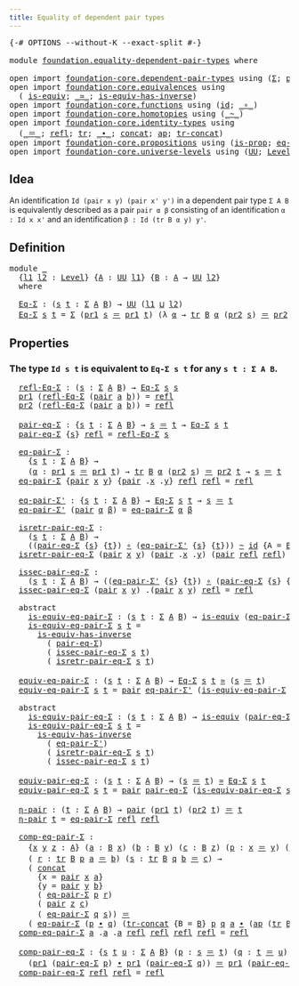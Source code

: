 ```yaml
---
title: Equality of dependent pair types
---
```


<pre class="Agda"><a id="58" class="Symbol">{-#</a> <a id="62" class="Keyword">OPTIONS</a> <a id="70" class="Pragma">--without-K</a> <a id="82" class="Pragma">--exact-split</a> <a id="96" class="Symbol">#-}</a>

<a id="101" class="Keyword">module</a> <a id="108" href="foundation.equality-dependent-pair-types.html" class="Module">foundation.equality-dependent-pair-types</a> <a id="149" class="Keyword">where</a>

<a id="156" class="Keyword">open</a> <a id="161" class="Keyword">import</a> <a id="168" href="foundation-core.dependent-pair-types.html" class="Module">foundation-core.dependent-pair-types</a> <a id="205" class="Keyword">using</a> <a id="211" class="Symbol">(</a><a id="212" href="foundation-core.dependent-pair-types.html#515" class="Record">Σ</a><a id="213" class="Symbol">;</a> <a id="215" href="foundation-core.dependent-pair-types.html#588" class="InductiveConstructor">pair</a><a id="219" class="Symbol">;</a> <a id="221" href="foundation-core.dependent-pair-types.html#605" class="Field">pr1</a><a id="224" class="Symbol">;</a> <a id="226" href="foundation-core.dependent-pair-types.html#617" class="Field">pr2</a><a id="229" class="Symbol">)</a>
<a id="231" class="Keyword">open</a> <a id="236" class="Keyword">import</a> <a id="243" href="foundation-core.equivalences.html" class="Module">foundation-core.equivalences</a> <a id="272" class="Keyword">using</a>
  <a id="280" class="Symbol">(</a> <a id="282" href="foundation-core.equivalences.html#1556" class="Function">is-equiv</a><a id="290" class="Symbol">;</a> <a id="292" href="foundation-core.equivalences.html#1621" class="Function Operator">_≃_</a><a id="295" class="Symbol">;</a> <a id="297" href="foundation-core.equivalences.html#3013" class="Function">is-equiv-has-inverse</a><a id="317" class="Symbol">)</a>
<a id="319" class="Keyword">open</a> <a id="324" class="Keyword">import</a> <a id="331" href="foundation-core.functions.html" class="Module">foundation-core.functions</a> <a id="357" class="Keyword">using</a> <a id="363" class="Symbol">(</a><a id="364" href="foundation-core.functions.html#322" class="Function">id</a><a id="366" class="Symbol">;</a> <a id="368" href="foundation-core.functions.html#420" class="Function Operator">_∘_</a><a id="371" class="Symbol">)</a>
<a id="373" class="Keyword">open</a> <a id="378" class="Keyword">import</a> <a id="385" href="foundation-core.homotopies.html" class="Module">foundation-core.homotopies</a> <a id="412" class="Keyword">using</a> <a id="418" class="Symbol">(</a><a id="419" href="foundation-core.homotopies.html#627" class="Function Operator">_~_</a><a id="422" class="Symbol">)</a>
<a id="424" class="Keyword">open</a> <a id="429" class="Keyword">import</a> <a id="436" href="foundation-core.identity-types.html" class="Module">foundation-core.identity-types</a> <a id="467" class="Keyword">using</a>
  <a id="475" class="Symbol">(</a><a id="476" href="foundation-core.identity-types.html#1865" class="Function Operator">_＝_</a><a id="479" class="Symbol">;</a> <a id="481" href="foundation-core.identity-types.html#1820" class="InductiveConstructor">refl</a><a id="485" class="Symbol">;</a> <a id="487" href="foundation-core.identity-types.html#5702" class="Function">tr</a><a id="489" class="Symbol">;</a> <a id="491" href="foundation-core.identity-types.html#2425" class="Function Operator">_∙_</a><a id="494" class="Symbol">;</a> <a id="496" href="foundation-core.identity-types.html#2485" class="Function">concat</a><a id="502" class="Symbol">;</a> <a id="504" href="foundation-core.identity-types.html#4003" class="Function">ap</a><a id="506" class="Symbol">;</a> <a id="508" href="foundation-core.identity-types.html#6274" class="Function">tr-concat</a><a id="517" class="Symbol">)</a>
<a id="519" class="Keyword">open</a> <a id="524" class="Keyword">import</a> <a id="531" href="foundation-core.propositions.html" class="Module">foundation-core.propositions</a> <a id="560" class="Keyword">using</a> <a id="566" class="Symbol">(</a><a id="567" href="foundation-core.propositions.html#1309" class="Function">is-prop</a><a id="574" class="Symbol">;</a> <a id="576" href="foundation-core.propositions.html#2719" class="Function">eq-is-prop</a><a id="586" class="Symbol">)</a>
<a id="588" class="Keyword">open</a> <a id="593" class="Keyword">import</a> <a id="600" href="foundation-core.universe-levels.html" class="Module">foundation-core.universe-levels</a> <a id="632" class="Keyword">using</a> <a id="638" class="Symbol">(</a><a id="639" href="foundation-core.universe-levels.html#235" class="Primitive">UU</a><a id="641" class="Symbol">;</a> <a id="643" href="Agda.Primitive.html#597" class="Postulate">Level</a><a id="648" class="Symbol">;</a> <a id="650" href="Agda.Primitive.html#810" class="Primitive Operator">_⊔_</a><a id="653" class="Symbol">)</a>
</pre>
## Idea

An identification `Id (pair x y) (pair x' y')` in a dependent pair type `Σ A B` is equivalently described as a pair `pair α β` consisting of an identification `α : Id x x'` and an identification `β : Id (tr B α y) y'`. 

## Definition

<pre class="Agda">
<a id="914" class="Keyword">module</a> <a id="921" href="foundation.equality-dependent-pair-types.html#921" class="Module">_</a>
  <a id="925" class="Symbol">{</a><a id="926" href="foundation.equality-dependent-pair-types.html#926" class="Bound">l1</a> <a id="929" href="foundation.equality-dependent-pair-types.html#929" class="Bound">l2</a> <a id="932" class="Symbol">:</a> <a id="934" href="Agda.Primitive.html#597" class="Postulate">Level</a><a id="939" class="Symbol">}</a> <a id="941" class="Symbol">{</a><a id="942" href="foundation.equality-dependent-pair-types.html#942" class="Bound">A</a> <a id="944" class="Symbol">:</a> <a id="946" href="foundation-core.universe-levels.html#235" class="Primitive">UU</a> <a id="949" href="foundation.equality-dependent-pair-types.html#926" class="Bound">l1</a><a id="951" class="Symbol">}</a> <a id="953" class="Symbol">{</a><a id="954" href="foundation.equality-dependent-pair-types.html#954" class="Bound">B</a> <a id="956" class="Symbol">:</a> <a id="958" href="foundation.equality-dependent-pair-types.html#942" class="Bound">A</a> <a id="960" class="Symbol">→</a> <a id="962" href="foundation-core.universe-levels.html#235" class="Primitive">UU</a> <a id="965" href="foundation.equality-dependent-pair-types.html#929" class="Bound">l2</a><a id="967" class="Symbol">}</a>
  <a id="971" class="Keyword">where</a>

  <a id="980" href="foundation.equality-dependent-pair-types.html#980" class="Function">Eq-Σ</a> <a id="985" class="Symbol">:</a> <a id="987" class="Symbol">(</a><a id="988" href="foundation.equality-dependent-pair-types.html#988" class="Bound">s</a> <a id="990" href="foundation.equality-dependent-pair-types.html#990" class="Bound">t</a> <a id="992" class="Symbol">:</a> <a id="994" href="foundation-core.dependent-pair-types.html#515" class="Record">Σ</a> <a id="996" href="foundation.equality-dependent-pair-types.html#942" class="Bound">A</a> <a id="998" href="foundation.equality-dependent-pair-types.html#954" class="Bound">B</a><a id="999" class="Symbol">)</a> <a id="1001" class="Symbol">→</a> <a id="1003" href="foundation-core.universe-levels.html#235" class="Primitive">UU</a> <a id="1006" class="Symbol">(</a><a id="1007" href="foundation.equality-dependent-pair-types.html#926" class="Bound">l1</a> <a id="1010" href="Agda.Primitive.html#810" class="Primitive Operator">⊔</a> <a id="1012" href="foundation.equality-dependent-pair-types.html#929" class="Bound">l2</a><a id="1014" class="Symbol">)</a>
  <a id="1018" href="foundation.equality-dependent-pair-types.html#980" class="Function">Eq-Σ</a> <a id="1023" href="foundation.equality-dependent-pair-types.html#1023" class="Bound">s</a> <a id="1025" href="foundation.equality-dependent-pair-types.html#1025" class="Bound">t</a> <a id="1027" class="Symbol">=</a> <a id="1029" href="foundation-core.dependent-pair-types.html#515" class="Record">Σ</a> <a id="1031" class="Symbol">(</a><a id="1032" href="foundation-core.dependent-pair-types.html#605" class="Field">pr1</a> <a id="1036" href="foundation.equality-dependent-pair-types.html#1023" class="Bound">s</a> <a id="1038" href="foundation-core.identity-types.html#1865" class="Function Operator">＝</a> <a id="1040" href="foundation-core.dependent-pair-types.html#605" class="Field">pr1</a> <a id="1044" href="foundation.equality-dependent-pair-types.html#1025" class="Bound">t</a><a id="1045" class="Symbol">)</a> <a id="1047" class="Symbol">(λ</a> <a id="1050" href="foundation.equality-dependent-pair-types.html#1050" class="Bound">α</a> <a id="1052" class="Symbol">→</a> <a id="1054" href="foundation-core.identity-types.html#5702" class="Function">tr</a> <a id="1057" href="foundation.equality-dependent-pair-types.html#954" class="Bound">B</a> <a id="1059" href="foundation.equality-dependent-pair-types.html#1050" class="Bound">α</a> <a id="1061" class="Symbol">(</a><a id="1062" href="foundation-core.dependent-pair-types.html#617" class="Field">pr2</a> <a id="1066" href="foundation.equality-dependent-pair-types.html#1023" class="Bound">s</a><a id="1067" class="Symbol">)</a> <a id="1069" href="foundation-core.identity-types.html#1865" class="Function Operator">＝</a> <a id="1071" href="foundation-core.dependent-pair-types.html#617" class="Field">pr2</a> <a id="1075" href="foundation.equality-dependent-pair-types.html#1025" class="Bound">t</a><a id="1076" class="Symbol">)</a>
</pre>
## Properties

### The type `Id s t` is equivalent to `Eq-Σ s t` for any `s t : Σ A B`.

<pre class="Agda">  <a id="1182" href="foundation.equality-dependent-pair-types.html#1182" class="Function">refl-Eq-Σ</a> <a id="1192" class="Symbol">:</a> <a id="1194" class="Symbol">(</a><a id="1195" href="foundation.equality-dependent-pair-types.html#1195" class="Bound">s</a> <a id="1197" class="Symbol">:</a> <a id="1199" href="foundation-core.dependent-pair-types.html#515" class="Record">Σ</a> <a id="1201" href="foundation.equality-dependent-pair-types.html#942" class="Bound">A</a> <a id="1203" href="foundation.equality-dependent-pair-types.html#954" class="Bound">B</a><a id="1204" class="Symbol">)</a> <a id="1206" class="Symbol">→</a> <a id="1208" href="foundation.equality-dependent-pair-types.html#980" class="Function">Eq-Σ</a> <a id="1213" href="foundation.equality-dependent-pair-types.html#1195" class="Bound">s</a> <a id="1215" href="foundation.equality-dependent-pair-types.html#1195" class="Bound">s</a>
  <a id="1219" href="foundation-core.dependent-pair-types.html#605" class="Field">pr1</a> <a id="1223" class="Symbol">(</a><a id="1224" href="foundation.equality-dependent-pair-types.html#1182" class="Function">refl-Eq-Σ</a> <a id="1234" class="Symbol">(</a><a id="1235" href="foundation-core.dependent-pair-types.html#588" class="InductiveConstructor">pair</a> <a id="1240" href="foundation.equality-dependent-pair-types.html#1240" class="Bound">a</a> <a id="1242" href="foundation.equality-dependent-pair-types.html#1242" class="Bound">b</a><a id="1243" class="Symbol">))</a> <a id="1246" class="Symbol">=</a> <a id="1248" href="foundation-core.identity-types.html#1820" class="InductiveConstructor">refl</a>
  <a id="1255" href="foundation-core.dependent-pair-types.html#617" class="Field">pr2</a> <a id="1259" class="Symbol">(</a><a id="1260" href="foundation.equality-dependent-pair-types.html#1182" class="Function">refl-Eq-Σ</a> <a id="1270" class="Symbol">(</a><a id="1271" href="foundation-core.dependent-pair-types.html#588" class="InductiveConstructor">pair</a> <a id="1276" href="foundation.equality-dependent-pair-types.html#1276" class="Bound">a</a> <a id="1278" href="foundation.equality-dependent-pair-types.html#1278" class="Bound">b</a><a id="1279" class="Symbol">))</a> <a id="1282" class="Symbol">=</a> <a id="1284" href="foundation-core.identity-types.html#1820" class="InductiveConstructor">refl</a>

  <a id="1292" href="foundation.equality-dependent-pair-types.html#1292" class="Function">pair-eq-Σ</a> <a id="1302" class="Symbol">:</a> <a id="1304" class="Symbol">{</a><a id="1305" href="foundation.equality-dependent-pair-types.html#1305" class="Bound">s</a> <a id="1307" href="foundation.equality-dependent-pair-types.html#1307" class="Bound">t</a> <a id="1309" class="Symbol">:</a> <a id="1311" href="foundation-core.dependent-pair-types.html#515" class="Record">Σ</a> <a id="1313" href="foundation.equality-dependent-pair-types.html#942" class="Bound">A</a> <a id="1315" href="foundation.equality-dependent-pair-types.html#954" class="Bound">B</a><a id="1316" class="Symbol">}</a> <a id="1318" class="Symbol">→</a> <a id="1320" href="foundation.equality-dependent-pair-types.html#1305" class="Bound">s</a> <a id="1322" href="foundation-core.identity-types.html#1865" class="Function Operator">＝</a> <a id="1324" href="foundation.equality-dependent-pair-types.html#1307" class="Bound">t</a> <a id="1326" class="Symbol">→</a> <a id="1328" href="foundation.equality-dependent-pair-types.html#980" class="Function">Eq-Σ</a> <a id="1333" href="foundation.equality-dependent-pair-types.html#1305" class="Bound">s</a> <a id="1335" href="foundation.equality-dependent-pair-types.html#1307" class="Bound">t</a>
  <a id="1339" href="foundation.equality-dependent-pair-types.html#1292" class="Function">pair-eq-Σ</a> <a id="1349" class="Symbol">{</a><a id="1350" href="foundation.equality-dependent-pair-types.html#1350" class="Bound">s</a><a id="1351" class="Symbol">}</a> <a id="1353" href="foundation-core.identity-types.html#1820" class="InductiveConstructor">refl</a> <a id="1358" class="Symbol">=</a> <a id="1360" href="foundation.equality-dependent-pair-types.html#1182" class="Function">refl-Eq-Σ</a> <a id="1370" href="foundation.equality-dependent-pair-types.html#1350" class="Bound">s</a>

  <a id="1375" href="foundation.equality-dependent-pair-types.html#1375" class="Function">eq-pair-Σ</a> <a id="1385" class="Symbol">:</a>
    <a id="1391" class="Symbol">{</a><a id="1392" href="foundation.equality-dependent-pair-types.html#1392" class="Bound">s</a> <a id="1394" href="foundation.equality-dependent-pair-types.html#1394" class="Bound">t</a> <a id="1396" class="Symbol">:</a> <a id="1398" href="foundation-core.dependent-pair-types.html#515" class="Record">Σ</a> <a id="1400" href="foundation.equality-dependent-pair-types.html#942" class="Bound">A</a> <a id="1402" href="foundation.equality-dependent-pair-types.html#954" class="Bound">B</a><a id="1403" class="Symbol">}</a> <a id="1405" class="Symbol">→</a>
    <a id="1411" class="Symbol">(</a><a id="1412" href="foundation.equality-dependent-pair-types.html#1412" class="Bound">α</a> <a id="1414" class="Symbol">:</a> <a id="1416" href="foundation-core.dependent-pair-types.html#605" class="Field">pr1</a> <a id="1420" href="foundation.equality-dependent-pair-types.html#1392" class="Bound">s</a> <a id="1422" href="foundation-core.identity-types.html#1865" class="Function Operator">＝</a> <a id="1424" href="foundation-core.dependent-pair-types.html#605" class="Field">pr1</a> <a id="1428" href="foundation.equality-dependent-pair-types.html#1394" class="Bound">t</a><a id="1429" class="Symbol">)</a> <a id="1431" class="Symbol">→</a> <a id="1433" href="foundation-core.identity-types.html#5702" class="Function">tr</a> <a id="1436" href="foundation.equality-dependent-pair-types.html#954" class="Bound">B</a> <a id="1438" href="foundation.equality-dependent-pair-types.html#1412" class="Bound">α</a> <a id="1440" class="Symbol">(</a><a id="1441" href="foundation-core.dependent-pair-types.html#617" class="Field">pr2</a> <a id="1445" href="foundation.equality-dependent-pair-types.html#1392" class="Bound">s</a><a id="1446" class="Symbol">)</a> <a id="1448" href="foundation-core.identity-types.html#1865" class="Function Operator">＝</a> <a id="1450" href="foundation-core.dependent-pair-types.html#617" class="Field">pr2</a> <a id="1454" href="foundation.equality-dependent-pair-types.html#1394" class="Bound">t</a> <a id="1456" class="Symbol">→</a> <a id="1458" href="foundation.equality-dependent-pair-types.html#1392" class="Bound">s</a> <a id="1460" href="foundation-core.identity-types.html#1865" class="Function Operator">＝</a> <a id="1462" href="foundation.equality-dependent-pair-types.html#1394" class="Bound">t</a>
  <a id="1466" href="foundation.equality-dependent-pair-types.html#1375" class="Function">eq-pair-Σ</a> <a id="1476" class="Symbol">{</a><a id="1477" href="foundation-core.dependent-pair-types.html#588" class="InductiveConstructor">pair</a> <a id="1482" href="foundation.equality-dependent-pair-types.html#1482" class="Bound">x</a> <a id="1484" href="foundation.equality-dependent-pair-types.html#1484" class="Bound">y</a><a id="1485" class="Symbol">}</a> <a id="1487" class="Symbol">{</a><a id="1488" href="foundation-core.dependent-pair-types.html#588" class="InductiveConstructor">pair</a> <a id="1493" class="DottedPattern Symbol">.</a><a id="1494" href="foundation.equality-dependent-pair-types.html#1482" class="DottedPattern Bound">x</a> <a id="1496" class="DottedPattern Symbol">.</a><a id="1497" href="foundation.equality-dependent-pair-types.html#1484" class="DottedPattern Bound">y</a><a id="1498" class="Symbol">}</a> <a id="1500" href="foundation-core.identity-types.html#1820" class="InductiveConstructor">refl</a> <a id="1505" href="foundation-core.identity-types.html#1820" class="InductiveConstructor">refl</a> <a id="1510" class="Symbol">=</a> <a id="1512" href="foundation-core.identity-types.html#1820" class="InductiveConstructor">refl</a>

  <a id="1520" href="foundation.equality-dependent-pair-types.html#1520" class="Function">eq-pair-Σ&#39;</a> <a id="1531" class="Symbol">:</a> <a id="1533" class="Symbol">{</a><a id="1534" href="foundation.equality-dependent-pair-types.html#1534" class="Bound">s</a> <a id="1536" href="foundation.equality-dependent-pair-types.html#1536" class="Bound">t</a> <a id="1538" class="Symbol">:</a> <a id="1540" href="foundation-core.dependent-pair-types.html#515" class="Record">Σ</a> <a id="1542" href="foundation.equality-dependent-pair-types.html#942" class="Bound">A</a> <a id="1544" href="foundation.equality-dependent-pair-types.html#954" class="Bound">B</a><a id="1545" class="Symbol">}</a> <a id="1547" class="Symbol">→</a> <a id="1549" href="foundation.equality-dependent-pair-types.html#980" class="Function">Eq-Σ</a> <a id="1554" href="foundation.equality-dependent-pair-types.html#1534" class="Bound">s</a> <a id="1556" href="foundation.equality-dependent-pair-types.html#1536" class="Bound">t</a> <a id="1558" class="Symbol">→</a> <a id="1560" href="foundation.equality-dependent-pair-types.html#1534" class="Bound">s</a> <a id="1562" href="foundation-core.identity-types.html#1865" class="Function Operator">＝</a> <a id="1564" href="foundation.equality-dependent-pair-types.html#1536" class="Bound">t</a>
  <a id="1568" href="foundation.equality-dependent-pair-types.html#1520" class="Function">eq-pair-Σ&#39;</a> <a id="1579" class="Symbol">(</a><a id="1580" href="foundation-core.dependent-pair-types.html#588" class="InductiveConstructor">pair</a> <a id="1585" href="foundation.equality-dependent-pair-types.html#1585" class="Bound">α</a> <a id="1587" href="foundation.equality-dependent-pair-types.html#1587" class="Bound">β</a><a id="1588" class="Symbol">)</a> <a id="1590" class="Symbol">=</a> <a id="1592" href="foundation.equality-dependent-pair-types.html#1375" class="Function">eq-pair-Σ</a> <a id="1602" href="foundation.equality-dependent-pair-types.html#1585" class="Bound">α</a> <a id="1604" href="foundation.equality-dependent-pair-types.html#1587" class="Bound">β</a>

  <a id="1609" href="foundation.equality-dependent-pair-types.html#1609" class="Function">isretr-pair-eq-Σ</a> <a id="1626" class="Symbol">:</a>
    <a id="1632" class="Symbol">(</a><a id="1633" href="foundation.equality-dependent-pair-types.html#1633" class="Bound">s</a> <a id="1635" href="foundation.equality-dependent-pair-types.html#1635" class="Bound">t</a> <a id="1637" class="Symbol">:</a> <a id="1639" href="foundation-core.dependent-pair-types.html#515" class="Record">Σ</a> <a id="1641" href="foundation.equality-dependent-pair-types.html#942" class="Bound">A</a> <a id="1643" href="foundation.equality-dependent-pair-types.html#954" class="Bound">B</a><a id="1644" class="Symbol">)</a> <a id="1646" class="Symbol">→</a>
    <a id="1652" class="Symbol">((</a><a id="1654" href="foundation.equality-dependent-pair-types.html#1292" class="Function">pair-eq-Σ</a> <a id="1664" class="Symbol">{</a><a id="1665" href="foundation.equality-dependent-pair-types.html#1633" class="Bound">s</a><a id="1666" class="Symbol">}</a> <a id="1668" class="Symbol">{</a><a id="1669" href="foundation.equality-dependent-pair-types.html#1635" class="Bound">t</a><a id="1670" class="Symbol">})</a> <a id="1673" href="foundation-core.functions.html#420" class="Function Operator">∘</a> <a id="1675" class="Symbol">(</a><a id="1676" href="foundation.equality-dependent-pair-types.html#1520" class="Function">eq-pair-Σ&#39;</a> <a id="1687" class="Symbol">{</a><a id="1688" href="foundation.equality-dependent-pair-types.html#1633" class="Bound">s</a><a id="1689" class="Symbol">}</a> <a id="1691" class="Symbol">{</a><a id="1692" href="foundation.equality-dependent-pair-types.html#1635" class="Bound">t</a><a id="1693" class="Symbol">}))</a> <a id="1697" href="foundation-core.homotopies.html#627" class="Function Operator">~</a> <a id="1699" href="foundation-core.functions.html#322" class="Function">id</a> <a id="1702" class="Symbol">{</a><a id="1703" class="Argument">A</a> <a id="1705" class="Symbol">=</a> <a id="1707" href="foundation.equality-dependent-pair-types.html#980" class="Function">Eq-Σ</a> <a id="1712" href="foundation.equality-dependent-pair-types.html#1633" class="Bound">s</a> <a id="1714" href="foundation.equality-dependent-pair-types.html#1635" class="Bound">t</a><a id="1715" class="Symbol">}</a>
  <a id="1719" href="foundation.equality-dependent-pair-types.html#1609" class="Function">isretr-pair-eq-Σ</a> <a id="1736" class="Symbol">(</a><a id="1737" href="foundation-core.dependent-pair-types.html#588" class="InductiveConstructor">pair</a> <a id="1742" href="foundation.equality-dependent-pair-types.html#1742" class="Bound">x</a> <a id="1744" href="foundation.equality-dependent-pair-types.html#1744" class="Bound">y</a><a id="1745" class="Symbol">)</a> <a id="1747" class="Symbol">(</a><a id="1748" href="foundation-core.dependent-pair-types.html#588" class="InductiveConstructor">pair</a> <a id="1753" class="DottedPattern Symbol">.</a><a id="1754" href="foundation.equality-dependent-pair-types.html#1742" class="DottedPattern Bound">x</a> <a id="1756" class="DottedPattern Symbol">.</a><a id="1757" href="foundation.equality-dependent-pair-types.html#1744" class="DottedPattern Bound">y</a><a id="1758" class="Symbol">)</a> <a id="1760" class="Symbol">(</a><a id="1761" href="foundation-core.dependent-pair-types.html#588" class="InductiveConstructor">pair</a> <a id="1766" href="foundation-core.identity-types.html#1820" class="InductiveConstructor">refl</a> <a id="1771" href="foundation-core.identity-types.html#1820" class="InductiveConstructor">refl</a><a id="1775" class="Symbol">)</a> <a id="1777" class="Symbol">=</a> <a id="1779" href="foundation-core.identity-types.html#1820" class="InductiveConstructor">refl</a>

  <a id="1787" href="foundation.equality-dependent-pair-types.html#1787" class="Function">issec-pair-eq-Σ</a> <a id="1803" class="Symbol">:</a>
    <a id="1809" class="Symbol">(</a><a id="1810" href="foundation.equality-dependent-pair-types.html#1810" class="Bound">s</a> <a id="1812" href="foundation.equality-dependent-pair-types.html#1812" class="Bound">t</a> <a id="1814" class="Symbol">:</a> <a id="1816" href="foundation-core.dependent-pair-types.html#515" class="Record">Σ</a> <a id="1818" href="foundation.equality-dependent-pair-types.html#942" class="Bound">A</a> <a id="1820" href="foundation.equality-dependent-pair-types.html#954" class="Bound">B</a><a id="1821" class="Symbol">)</a> <a id="1823" class="Symbol">→</a> <a id="1825" class="Symbol">((</a><a id="1827" href="foundation.equality-dependent-pair-types.html#1520" class="Function">eq-pair-Σ&#39;</a> <a id="1838" class="Symbol">{</a><a id="1839" href="foundation.equality-dependent-pair-types.html#1810" class="Bound">s</a><a id="1840" class="Symbol">}</a> <a id="1842" class="Symbol">{</a><a id="1843" href="foundation.equality-dependent-pair-types.html#1812" class="Bound">t</a><a id="1844" class="Symbol">})</a> <a id="1847" href="foundation-core.functions.html#420" class="Function Operator">∘</a> <a id="1849" class="Symbol">(</a><a id="1850" href="foundation.equality-dependent-pair-types.html#1292" class="Function">pair-eq-Σ</a> <a id="1860" class="Symbol">{</a><a id="1861" href="foundation.equality-dependent-pair-types.html#1810" class="Bound">s</a><a id="1862" class="Symbol">}</a> <a id="1864" class="Symbol">{</a><a id="1865" href="foundation.equality-dependent-pair-types.html#1812" class="Bound">t</a><a id="1866" class="Symbol">}))</a> <a id="1870" href="foundation-core.homotopies.html#627" class="Function Operator">~</a> <a id="1872" href="foundation-core.functions.html#322" class="Function">id</a>
  <a id="1877" href="foundation.equality-dependent-pair-types.html#1787" class="Function">issec-pair-eq-Σ</a> <a id="1893" class="Symbol">(</a><a id="1894" href="foundation-core.dependent-pair-types.html#588" class="InductiveConstructor">pair</a> <a id="1899" href="foundation.equality-dependent-pair-types.html#1899" class="Bound">x</a> <a id="1901" href="foundation.equality-dependent-pair-types.html#1901" class="Bound">y</a><a id="1902" class="Symbol">)</a> <a id="1904" class="DottedPattern Symbol">.(</a><a id="1906" href="foundation-core.dependent-pair-types.html#588" class="DottedPattern InductiveConstructor">pair</a> <a id="1911" href="foundation.equality-dependent-pair-types.html#1899" class="DottedPattern Bound">x</a> <a id="1913" href="foundation.equality-dependent-pair-types.html#1901" class="DottedPattern Bound">y</a><a id="1914" class="DottedPattern Symbol">)</a> <a id="1916" href="foundation-core.identity-types.html#1820" class="InductiveConstructor">refl</a> <a id="1921" class="Symbol">=</a> <a id="1923" href="foundation-core.identity-types.html#1820" class="InductiveConstructor">refl</a>

  <a id="1931" class="Keyword">abstract</a>
    <a id="1944" href="foundation.equality-dependent-pair-types.html#1944" class="Function">is-equiv-eq-pair-Σ</a> <a id="1963" class="Symbol">:</a> <a id="1965" class="Symbol">(</a><a id="1966" href="foundation.equality-dependent-pair-types.html#1966" class="Bound">s</a> <a id="1968" href="foundation.equality-dependent-pair-types.html#1968" class="Bound">t</a> <a id="1970" class="Symbol">:</a> <a id="1972" href="foundation-core.dependent-pair-types.html#515" class="Record">Σ</a> <a id="1974" href="foundation.equality-dependent-pair-types.html#942" class="Bound">A</a> <a id="1976" href="foundation.equality-dependent-pair-types.html#954" class="Bound">B</a><a id="1977" class="Symbol">)</a> <a id="1979" class="Symbol">→</a> <a id="1981" href="foundation-core.equivalences.html#1556" class="Function">is-equiv</a> <a id="1990" class="Symbol">(</a><a id="1991" href="foundation.equality-dependent-pair-types.html#1520" class="Function">eq-pair-Σ&#39;</a> <a id="2002" class="Symbol">{</a><a id="2003" href="foundation.equality-dependent-pair-types.html#1966" class="Bound">s</a><a id="2004" class="Symbol">}</a> <a id="2006" class="Symbol">{</a><a id="2007" href="foundation.equality-dependent-pair-types.html#1968" class="Bound">t</a><a id="2008" class="Symbol">})</a>
    <a id="2015" href="foundation.equality-dependent-pair-types.html#1944" class="Function">is-equiv-eq-pair-Σ</a> <a id="2034" href="foundation.equality-dependent-pair-types.html#2034" class="Bound">s</a> <a id="2036" href="foundation.equality-dependent-pair-types.html#2036" class="Bound">t</a> <a id="2038" class="Symbol">=</a>
      <a id="2046" href="foundation-core.equivalences.html#3013" class="Function">is-equiv-has-inverse</a>
        <a id="2075" class="Symbol">(</a> <a id="2077" href="foundation.equality-dependent-pair-types.html#1292" class="Function">pair-eq-Σ</a><a id="2086" class="Symbol">)</a>
        <a id="2096" class="Symbol">(</a> <a id="2098" href="foundation.equality-dependent-pair-types.html#1787" class="Function">issec-pair-eq-Σ</a> <a id="2114" href="foundation.equality-dependent-pair-types.html#2034" class="Bound">s</a> <a id="2116" href="foundation.equality-dependent-pair-types.html#2036" class="Bound">t</a><a id="2117" class="Symbol">)</a>
        <a id="2127" class="Symbol">(</a> <a id="2129" href="foundation.equality-dependent-pair-types.html#1609" class="Function">isretr-pair-eq-Σ</a> <a id="2146" href="foundation.equality-dependent-pair-types.html#2034" class="Bound">s</a> <a id="2148" href="foundation.equality-dependent-pair-types.html#2036" class="Bound">t</a><a id="2149" class="Symbol">)</a>

  <a id="2154" href="foundation.equality-dependent-pair-types.html#2154" class="Function">equiv-eq-pair-Σ</a> <a id="2170" class="Symbol">:</a> <a id="2172" class="Symbol">(</a><a id="2173" href="foundation.equality-dependent-pair-types.html#2173" class="Bound">s</a> <a id="2175" href="foundation.equality-dependent-pair-types.html#2175" class="Bound">t</a> <a id="2177" class="Symbol">:</a> <a id="2179" href="foundation-core.dependent-pair-types.html#515" class="Record">Σ</a> <a id="2181" href="foundation.equality-dependent-pair-types.html#942" class="Bound">A</a> <a id="2183" href="foundation.equality-dependent-pair-types.html#954" class="Bound">B</a><a id="2184" class="Symbol">)</a> <a id="2186" class="Symbol">→</a> <a id="2188" href="foundation.equality-dependent-pair-types.html#980" class="Function">Eq-Σ</a> <a id="2193" href="foundation.equality-dependent-pair-types.html#2173" class="Bound">s</a> <a id="2195" href="foundation.equality-dependent-pair-types.html#2175" class="Bound">t</a> <a id="2197" href="foundation-core.equivalences.html#1621" class="Function Operator">≃</a> <a id="2199" class="Symbol">(</a><a id="2200" href="foundation.equality-dependent-pair-types.html#2173" class="Bound">s</a> <a id="2202" href="foundation-core.identity-types.html#1865" class="Function Operator">＝</a> <a id="2204" href="foundation.equality-dependent-pair-types.html#2175" class="Bound">t</a><a id="2205" class="Symbol">)</a>
  <a id="2209" href="foundation.equality-dependent-pair-types.html#2154" class="Function">equiv-eq-pair-Σ</a> <a id="2225" href="foundation.equality-dependent-pair-types.html#2225" class="Bound">s</a> <a id="2227" href="foundation.equality-dependent-pair-types.html#2227" class="Bound">t</a> <a id="2229" class="Symbol">=</a> <a id="2231" href="foundation-core.dependent-pair-types.html#588" class="InductiveConstructor">pair</a> <a id="2236" href="foundation.equality-dependent-pair-types.html#1520" class="Function">eq-pair-Σ&#39;</a> <a id="2247" class="Symbol">(</a><a id="2248" href="foundation.equality-dependent-pair-types.html#1944" class="Function">is-equiv-eq-pair-Σ</a> <a id="2267" href="foundation.equality-dependent-pair-types.html#2225" class="Bound">s</a> <a id="2269" href="foundation.equality-dependent-pair-types.html#2227" class="Bound">t</a><a id="2270" class="Symbol">)</a>

  <a id="2275" class="Keyword">abstract</a>
    <a id="2288" href="foundation.equality-dependent-pair-types.html#2288" class="Function">is-equiv-pair-eq-Σ</a> <a id="2307" class="Symbol">:</a> <a id="2309" class="Symbol">(</a><a id="2310" href="foundation.equality-dependent-pair-types.html#2310" class="Bound">s</a> <a id="2312" href="foundation.equality-dependent-pair-types.html#2312" class="Bound">t</a> <a id="2314" class="Symbol">:</a> <a id="2316" href="foundation-core.dependent-pair-types.html#515" class="Record">Σ</a> <a id="2318" href="foundation.equality-dependent-pair-types.html#942" class="Bound">A</a> <a id="2320" href="foundation.equality-dependent-pair-types.html#954" class="Bound">B</a><a id="2321" class="Symbol">)</a> <a id="2323" class="Symbol">→</a> <a id="2325" href="foundation-core.equivalences.html#1556" class="Function">is-equiv</a> <a id="2334" class="Symbol">(</a><a id="2335" href="foundation.equality-dependent-pair-types.html#1292" class="Function">pair-eq-Σ</a> <a id="2345" class="Symbol">{</a><a id="2346" href="foundation.equality-dependent-pair-types.html#2310" class="Bound">s</a><a id="2347" class="Symbol">}</a> <a id="2349" class="Symbol">{</a><a id="2350" href="foundation.equality-dependent-pair-types.html#2312" class="Bound">t</a><a id="2351" class="Symbol">})</a>
    <a id="2358" href="foundation.equality-dependent-pair-types.html#2288" class="Function">is-equiv-pair-eq-Σ</a> <a id="2377" href="foundation.equality-dependent-pair-types.html#2377" class="Bound">s</a> <a id="2379" href="foundation.equality-dependent-pair-types.html#2379" class="Bound">t</a> <a id="2381" class="Symbol">=</a>
      <a id="2389" href="foundation-core.equivalences.html#3013" class="Function">is-equiv-has-inverse</a>
        <a id="2418" class="Symbol">(</a> <a id="2420" href="foundation.equality-dependent-pair-types.html#1520" class="Function">eq-pair-Σ&#39;</a><a id="2430" class="Symbol">)</a>
        <a id="2440" class="Symbol">(</a> <a id="2442" href="foundation.equality-dependent-pair-types.html#1609" class="Function">isretr-pair-eq-Σ</a> <a id="2459" href="foundation.equality-dependent-pair-types.html#2377" class="Bound">s</a> <a id="2461" href="foundation.equality-dependent-pair-types.html#2379" class="Bound">t</a><a id="2462" class="Symbol">)</a>
        <a id="2472" class="Symbol">(</a> <a id="2474" href="foundation.equality-dependent-pair-types.html#1787" class="Function">issec-pair-eq-Σ</a> <a id="2490" href="foundation.equality-dependent-pair-types.html#2377" class="Bound">s</a> <a id="2492" href="foundation.equality-dependent-pair-types.html#2379" class="Bound">t</a><a id="2493" class="Symbol">)</a>

  <a id="2498" href="foundation.equality-dependent-pair-types.html#2498" class="Function">equiv-pair-eq-Σ</a> <a id="2514" class="Symbol">:</a> <a id="2516" class="Symbol">(</a><a id="2517" href="foundation.equality-dependent-pair-types.html#2517" class="Bound">s</a> <a id="2519" href="foundation.equality-dependent-pair-types.html#2519" class="Bound">t</a> <a id="2521" class="Symbol">:</a> <a id="2523" href="foundation-core.dependent-pair-types.html#515" class="Record">Σ</a> <a id="2525" href="foundation.equality-dependent-pair-types.html#942" class="Bound">A</a> <a id="2527" href="foundation.equality-dependent-pair-types.html#954" class="Bound">B</a><a id="2528" class="Symbol">)</a> <a id="2530" class="Symbol">→</a> <a id="2532" class="Symbol">(</a><a id="2533" href="foundation.equality-dependent-pair-types.html#2517" class="Bound">s</a> <a id="2535" href="foundation-core.identity-types.html#1865" class="Function Operator">＝</a> <a id="2537" href="foundation.equality-dependent-pair-types.html#2519" class="Bound">t</a><a id="2538" class="Symbol">)</a> <a id="2540" href="foundation-core.equivalences.html#1621" class="Function Operator">≃</a> <a id="2542" href="foundation.equality-dependent-pair-types.html#980" class="Function">Eq-Σ</a> <a id="2547" href="foundation.equality-dependent-pair-types.html#2517" class="Bound">s</a> <a id="2549" href="foundation.equality-dependent-pair-types.html#2519" class="Bound">t</a>
  <a id="2553" href="foundation.equality-dependent-pair-types.html#2498" class="Function">equiv-pair-eq-Σ</a> <a id="2569" href="foundation.equality-dependent-pair-types.html#2569" class="Bound">s</a> <a id="2571" href="foundation.equality-dependent-pair-types.html#2571" class="Bound">t</a> <a id="2573" class="Symbol">=</a> <a id="2575" href="foundation-core.dependent-pair-types.html#588" class="InductiveConstructor">pair</a> <a id="2580" href="foundation.equality-dependent-pair-types.html#1292" class="Function">pair-eq-Σ</a> <a id="2590" class="Symbol">(</a><a id="2591" href="foundation.equality-dependent-pair-types.html#2288" class="Function">is-equiv-pair-eq-Σ</a> <a id="2610" href="foundation.equality-dependent-pair-types.html#2569" class="Bound">s</a> <a id="2612" href="foundation.equality-dependent-pair-types.html#2571" class="Bound">t</a><a id="2613" class="Symbol">)</a>

  <a id="2618" href="foundation.equality-dependent-pair-types.html#2618" class="Function">η-pair</a> <a id="2625" class="Symbol">:</a> <a id="2627" class="Symbol">(</a><a id="2628" href="foundation.equality-dependent-pair-types.html#2628" class="Bound">t</a> <a id="2630" class="Symbol">:</a> <a id="2632" href="foundation-core.dependent-pair-types.html#515" class="Record">Σ</a> <a id="2634" href="foundation.equality-dependent-pair-types.html#942" class="Bound">A</a> <a id="2636" href="foundation.equality-dependent-pair-types.html#954" class="Bound">B</a><a id="2637" class="Symbol">)</a> <a id="2639" class="Symbol">→</a> <a id="2641" href="foundation-core.dependent-pair-types.html#588" class="InductiveConstructor">pair</a> <a id="2646" class="Symbol">(</a><a id="2647" href="foundation-core.dependent-pair-types.html#605" class="Field">pr1</a> <a id="2651" href="foundation.equality-dependent-pair-types.html#2628" class="Bound">t</a><a id="2652" class="Symbol">)</a> <a id="2654" class="Symbol">(</a><a id="2655" href="foundation-core.dependent-pair-types.html#617" class="Field">pr2</a> <a id="2659" href="foundation.equality-dependent-pair-types.html#2628" class="Bound">t</a><a id="2660" class="Symbol">)</a> <a id="2662" href="foundation-core.identity-types.html#1865" class="Function Operator">＝</a> <a id="2664" href="foundation.equality-dependent-pair-types.html#2628" class="Bound">t</a>
  <a id="2668" href="foundation.equality-dependent-pair-types.html#2618" class="Function">η-pair</a> <a id="2675" href="foundation.equality-dependent-pair-types.html#2675" class="Bound">t</a> <a id="2677" class="Symbol">=</a> <a id="2679" href="foundation.equality-dependent-pair-types.html#1375" class="Function">eq-pair-Σ</a> <a id="2689" href="foundation-core.identity-types.html#1820" class="InductiveConstructor">refl</a> <a id="2694" href="foundation-core.identity-types.html#1820" class="InductiveConstructor">refl</a>

  <a id="2702" href="foundation.equality-dependent-pair-types.html#2702" class="Function">comp-eq-pair-Σ</a> <a id="2717" class="Symbol">:</a>
    <a id="2723" class="Symbol">{</a><a id="2724" href="foundation.equality-dependent-pair-types.html#2724" class="Bound">x</a> <a id="2726" href="foundation.equality-dependent-pair-types.html#2726" class="Bound">y</a> <a id="2728" href="foundation.equality-dependent-pair-types.html#2728" class="Bound">z</a> <a id="2730" class="Symbol">:</a> <a id="2732" href="foundation.equality-dependent-pair-types.html#942" class="Bound">A</a><a id="2733" class="Symbol">}</a> <a id="2735" class="Symbol">(</a><a id="2736" href="foundation.equality-dependent-pair-types.html#2736" class="Bound">a</a> <a id="2738" class="Symbol">:</a> <a id="2740" href="foundation.equality-dependent-pair-types.html#954" class="Bound">B</a> <a id="2742" href="foundation.equality-dependent-pair-types.html#2724" class="Bound">x</a><a id="2743" class="Symbol">)</a> <a id="2745" class="Symbol">(</a><a id="2746" href="foundation.equality-dependent-pair-types.html#2746" class="Bound">b</a> <a id="2748" class="Symbol">:</a> <a id="2750" href="foundation.equality-dependent-pair-types.html#954" class="Bound">B</a> <a id="2752" href="foundation.equality-dependent-pair-types.html#2726" class="Bound">y</a><a id="2753" class="Symbol">)</a> <a id="2755" class="Symbol">(</a><a id="2756" href="foundation.equality-dependent-pair-types.html#2756" class="Bound">c</a> <a id="2758" class="Symbol">:</a> <a id="2760" href="foundation.equality-dependent-pair-types.html#954" class="Bound">B</a> <a id="2762" href="foundation.equality-dependent-pair-types.html#2728" class="Bound">z</a><a id="2763" class="Symbol">)</a> <a id="2765" class="Symbol">(</a><a id="2766" href="foundation.equality-dependent-pair-types.html#2766" class="Bound">p</a> <a id="2768" class="Symbol">:</a> <a id="2770" href="foundation.equality-dependent-pair-types.html#2724" class="Bound">x</a> <a id="2772" href="foundation-core.identity-types.html#1865" class="Function Operator">＝</a> <a id="2774" href="foundation.equality-dependent-pair-types.html#2726" class="Bound">y</a><a id="2775" class="Symbol">)</a> <a id="2777" class="Symbol">(</a><a id="2778" href="foundation.equality-dependent-pair-types.html#2778" class="Bound">q</a> <a id="2780" class="Symbol">:</a> <a id="2782" href="foundation.equality-dependent-pair-types.html#2726" class="Bound">y</a> <a id="2784" href="foundation-core.identity-types.html#1865" class="Function Operator">＝</a> <a id="2786" href="foundation.equality-dependent-pair-types.html#2728" class="Bound">z</a><a id="2787" class="Symbol">)</a> <a id="2789" class="Symbol">→</a>
    <a id="2795" class="Symbol">(</a> <a id="2797" href="foundation.equality-dependent-pair-types.html#2797" class="Bound">r</a> <a id="2799" class="Symbol">:</a> <a id="2801" href="foundation-core.identity-types.html#5702" class="Function">tr</a> <a id="2804" href="foundation.equality-dependent-pair-types.html#954" class="Bound">B</a> <a id="2806" href="foundation.equality-dependent-pair-types.html#2766" class="Bound">p</a> <a id="2808" href="foundation.equality-dependent-pair-types.html#2736" class="Bound">a</a> <a id="2810" href="foundation-core.identity-types.html#1865" class="Function Operator">＝</a> <a id="2812" href="foundation.equality-dependent-pair-types.html#2746" class="Bound">b</a><a id="2813" class="Symbol">)</a> <a id="2815" class="Symbol">(</a><a id="2816" href="foundation.equality-dependent-pair-types.html#2816" class="Bound">s</a> <a id="2818" class="Symbol">:</a> <a id="2820" href="foundation-core.identity-types.html#5702" class="Function">tr</a> <a id="2823" href="foundation.equality-dependent-pair-types.html#954" class="Bound">B</a> <a id="2825" href="foundation.equality-dependent-pair-types.html#2778" class="Bound">q</a> <a id="2827" href="foundation.equality-dependent-pair-types.html#2746" class="Bound">b</a> <a id="2829" href="foundation-core.identity-types.html#1865" class="Function Operator">＝</a> <a id="2831" href="foundation.equality-dependent-pair-types.html#2756" class="Bound">c</a><a id="2832" class="Symbol">)</a> <a id="2834" class="Symbol">→</a> 
    <a id="2841" class="Symbol">(</a> <a id="2843" href="foundation-core.identity-types.html#2485" class="Function">concat</a>
      <a id="2856" class="Symbol">{</a><a id="2857" class="Argument">x</a> <a id="2859" class="Symbol">=</a> <a id="2861" href="foundation-core.dependent-pair-types.html#588" class="InductiveConstructor">pair</a> <a id="2866" href="foundation.equality-dependent-pair-types.html#2724" class="Bound">x</a> <a id="2868" href="foundation.equality-dependent-pair-types.html#2736" class="Bound">a</a><a id="2869" class="Symbol">}</a>
      <a id="2877" class="Symbol">{</a><a id="2878" class="Argument">y</a> <a id="2880" class="Symbol">=</a> <a id="2882" href="foundation-core.dependent-pair-types.html#588" class="InductiveConstructor">pair</a> <a id="2887" href="foundation.equality-dependent-pair-types.html#2726" class="Bound">y</a> <a id="2889" href="foundation.equality-dependent-pair-types.html#2746" class="Bound">b</a><a id="2890" class="Symbol">}</a>
      <a id="2898" class="Symbol">(</a> <a id="2900" href="foundation.equality-dependent-pair-types.html#1375" class="Function">eq-pair-Σ</a> <a id="2910" href="foundation.equality-dependent-pair-types.html#2766" class="Bound">p</a> <a id="2912" href="foundation.equality-dependent-pair-types.html#2797" class="Bound">r</a><a id="2913" class="Symbol">)</a>
      <a id="2921" class="Symbol">(</a> <a id="2923" href="foundation-core.dependent-pair-types.html#588" class="InductiveConstructor">pair</a> <a id="2928" href="foundation.equality-dependent-pair-types.html#2728" class="Bound">z</a> <a id="2930" href="foundation.equality-dependent-pair-types.html#2756" class="Bound">c</a><a id="2931" class="Symbol">)</a>
      <a id="2939" class="Symbol">(</a> <a id="2941" href="foundation.equality-dependent-pair-types.html#1375" class="Function">eq-pair-Σ</a> <a id="2951" href="foundation.equality-dependent-pair-types.html#2778" class="Bound">q</a> <a id="2953" href="foundation.equality-dependent-pair-types.html#2816" class="Bound">s</a><a id="2954" class="Symbol">))</a> <a id="2957" href="foundation-core.identity-types.html#1865" class="Function Operator">＝</a>
    <a id="2963" class="Symbol">(</a> <a id="2965" href="foundation.equality-dependent-pair-types.html#1375" class="Function">eq-pair-Σ</a> <a id="2975" class="Symbol">(</a><a id="2976" href="foundation.equality-dependent-pair-types.html#2766" class="Bound">p</a> <a id="2978" href="foundation-core.identity-types.html#2425" class="Function Operator">∙</a> <a id="2980" href="foundation.equality-dependent-pair-types.html#2778" class="Bound">q</a><a id="2981" class="Symbol">)</a> <a id="2983" class="Symbol">(</a><a id="2984" href="foundation-core.identity-types.html#6274" class="Function">tr-concat</a> <a id="2994" class="Symbol">{</a><a id="2995" class="Argument">B</a> <a id="2997" class="Symbol">=</a> <a id="2999" href="foundation.equality-dependent-pair-types.html#954" class="Bound">B</a><a id="3000" class="Symbol">}</a> <a id="3002" href="foundation.equality-dependent-pair-types.html#2766" class="Bound">p</a> <a id="3004" href="foundation.equality-dependent-pair-types.html#2778" class="Bound">q</a> <a id="3006" href="foundation.equality-dependent-pair-types.html#2736" class="Bound">a</a> <a id="3008" href="foundation-core.identity-types.html#2425" class="Function Operator">∙</a> <a id="3010" class="Symbol">(</a><a id="3011" href="foundation-core.identity-types.html#4003" class="Function">ap</a> <a id="3014" class="Symbol">(</a><a id="3015" href="foundation-core.identity-types.html#5702" class="Function">tr</a> <a id="3018" href="foundation.equality-dependent-pair-types.html#954" class="Bound">B</a> <a id="3020" href="foundation.equality-dependent-pair-types.html#2778" class="Bound">q</a><a id="3021" class="Symbol">)</a> <a id="3023" href="foundation.equality-dependent-pair-types.html#2797" class="Bound">r</a> <a id="3025" href="foundation-core.identity-types.html#2425" class="Function Operator">∙</a> <a id="3027" href="foundation.equality-dependent-pair-types.html#2816" class="Bound">s</a><a id="3028" class="Symbol">)))</a>
  <a id="3034" href="foundation.equality-dependent-pair-types.html#2702" class="Function">comp-eq-pair-Σ</a> <a id="3049" href="foundation.equality-dependent-pair-types.html#3049" class="Bound">a</a> <a id="3051" class="DottedPattern Symbol">.</a><a id="3052" href="foundation.equality-dependent-pair-types.html#3049" class="DottedPattern Bound">a</a> <a id="3054" class="DottedPattern Symbol">.</a><a id="3055" href="foundation.equality-dependent-pair-types.html#3049" class="DottedPattern Bound">a</a> <a id="3057" href="foundation-core.identity-types.html#1820" class="InductiveConstructor">refl</a> <a id="3062" href="foundation-core.identity-types.html#1820" class="InductiveConstructor">refl</a> <a id="3067" href="foundation-core.identity-types.html#1820" class="InductiveConstructor">refl</a> <a id="3072" href="foundation-core.identity-types.html#1820" class="InductiveConstructor">refl</a> <a id="3077" class="Symbol">=</a> <a id="3079" href="foundation-core.identity-types.html#1820" class="InductiveConstructor">refl</a>

  <a id="3087" href="foundation.equality-dependent-pair-types.html#3087" class="Function">comp-pair-eq-Σ</a> <a id="3102" class="Symbol">:</a> <a id="3104" class="Symbol">{</a><a id="3105" href="foundation.equality-dependent-pair-types.html#3105" class="Bound">s</a> <a id="3107" href="foundation.equality-dependent-pair-types.html#3107" class="Bound">t</a> <a id="3109" href="foundation.equality-dependent-pair-types.html#3109" class="Bound">u</a> <a id="3111" class="Symbol">:</a> <a id="3113" href="foundation-core.dependent-pair-types.html#515" class="Record">Σ</a> <a id="3115" href="foundation.equality-dependent-pair-types.html#942" class="Bound">A</a> <a id="3117" href="foundation.equality-dependent-pair-types.html#954" class="Bound">B</a><a id="3118" class="Symbol">}</a> <a id="3120" class="Symbol">(</a><a id="3121" href="foundation.equality-dependent-pair-types.html#3121" class="Bound">p</a> <a id="3123" class="Symbol">:</a> <a id="3125" href="foundation.equality-dependent-pair-types.html#3105" class="Bound">s</a> <a id="3127" href="foundation-core.identity-types.html#1865" class="Function Operator">＝</a> <a id="3129" href="foundation.equality-dependent-pair-types.html#3107" class="Bound">t</a><a id="3130" class="Symbol">)</a> <a id="3132" class="Symbol">(</a><a id="3133" href="foundation.equality-dependent-pair-types.html#3133" class="Bound">q</a> <a id="3135" class="Symbol">:</a> <a id="3137" href="foundation.equality-dependent-pair-types.html#3107" class="Bound">t</a> <a id="3139" href="foundation-core.identity-types.html#1865" class="Function Operator">＝</a> <a id="3141" href="foundation.equality-dependent-pair-types.html#3109" class="Bound">u</a><a id="3142" class="Symbol">)</a> <a id="3144" class="Symbol">→</a>
    <a id="3150" class="Symbol">(</a><a id="3151" href="foundation-core.dependent-pair-types.html#605" class="Field">pr1</a> <a id="3155" class="Symbol">(</a><a id="3156" href="foundation.equality-dependent-pair-types.html#1292" class="Function">pair-eq-Σ</a> <a id="3166" href="foundation.equality-dependent-pair-types.html#3121" class="Bound">p</a><a id="3167" class="Symbol">)</a> <a id="3169" href="foundation-core.identity-types.html#2425" class="Function Operator">∙</a> <a id="3171" href="foundation-core.dependent-pair-types.html#605" class="Field">pr1</a> <a id="3175" class="Symbol">(</a><a id="3176" href="foundation.equality-dependent-pair-types.html#1292" class="Function">pair-eq-Σ</a> <a id="3186" href="foundation.equality-dependent-pair-types.html#3133" class="Bound">q</a><a id="3187" class="Symbol">))</a> <a id="3190" href="foundation-core.identity-types.html#1865" class="Function Operator">＝</a> <a id="3192" href="foundation-core.dependent-pair-types.html#605" class="Field">pr1</a> <a id="3196" class="Symbol">(</a><a id="3197" href="foundation.equality-dependent-pair-types.html#1292" class="Function">pair-eq-Σ</a> <a id="3207" class="Symbol">(</a><a id="3208" href="foundation.equality-dependent-pair-types.html#3121" class="Bound">p</a> <a id="3210" href="foundation-core.identity-types.html#2425" class="Function Operator">∙</a> <a id="3212" href="foundation.equality-dependent-pair-types.html#3133" class="Bound">q</a><a id="3213" class="Symbol">))</a>
  <a id="3218" href="foundation.equality-dependent-pair-types.html#3087" class="Function">comp-pair-eq-Σ</a> <a id="3233" href="foundation-core.identity-types.html#1820" class="InductiveConstructor">refl</a> <a id="3238" href="foundation-core.identity-types.html#1820" class="InductiveConstructor">refl</a> <a id="3243" class="Symbol">=</a> <a id="3245" href="foundation-core.identity-types.html#1820" class="InductiveConstructor">refl</a>
</pre>